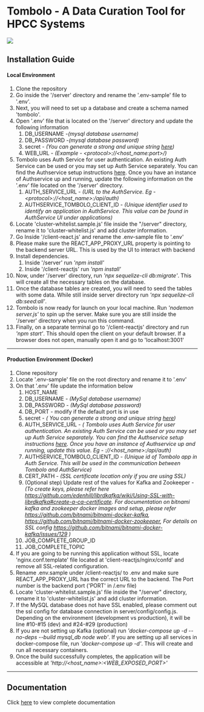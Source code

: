 # Tombolo - A Data Curation Tool for HPCC Systems
![](/docs/images/tombolo/Slide1.png)
## Installation Guide
#### Local Environment 
1. Clone the repository
2. Go inside the '/server' directory and rename the '.env-sample' file to '.env'.
3. Next, you will need to set up a database and create a schema named 'tombolo'.
4. Open '.env' file that is located on the '/server' directory and  update the following information
      1. DB_USERNAME -*(mysql database username)*
      2. DB_PASSWORD -*(mysql database password)*
      3. secret - *(You can generate a strong and unique string [here](https://www.grc.com/passwords.htm))*
      4. WEB_URL - *(Example - \<protocol>://<host_name:port>/)*
5. Tombolo uses Auth Service for user authentication. An existing Auth Service can be used or you may set up Auth Service separately. 
    You can find the Authservice setup instructions [here](https://github.com/hpcc-systems/Auth-Service). Once you have an instance of Authservice up and running, 
    update the following information on the '.env' file located on the '/server' directory.
    1. AUTH_SERVICE_URL - *(URL to the AuthService. Eg - \<protocol>://<host_name>:<port>/api/auth)*
    2. AUTHSERVICE_TOMBOLO_CLIENT_ID - *(Unique identifier used to identify an application in AuthService. This value can be found in AuthService UI under applications)*
7. Locate 'cluster-whitelist.sample.js' file inside the "/server" directory, rename it to 'cluster-whitelist.js' and add cluster information.
8. Go Inside '/client-react.js' and rename the .env-sample file to '.env'
9. Please make sure the REACT_APP_PROXY_URL property is pointing to the backend server URL. This is used by the UI to interact with backend
10. Install dependencies.
    1. Inside '/server' run *'npm install'*
    2. Inside '/client-reactjs' run *'npm install'*
11. Now, under '/server' directory, run *'npx sequelize-cli db:migrate'*. This will create all the necessary tables on the database.
12. Once the database tables are created, you will need to seed the tables with some  data. While still inside server directory run *'npx sequelize-cli db:seed:all'*.
13. Tombolo is now ready for launch on your local machine. Run *'nodemon server.js'* to spin up the server. Make sure you are still inside the '/server' directory when you run this command.
14. Finally, on a separate terminal go to '/client-reactjs' directory and run *'npm start'*. This should open the client on your default browser. If a browser does not open, manually open it and go to 'localhost:3001'

----
#### Production Environment (Docker)
1. Clone repository
2. Locate '.env-sample' file on the root directory and rename it to '.env'
3. On that  '.env' file update the information below
   1. HOST_NAME 
   2. DB_USERNAME - *(MySql database username)*
   3. DB_PASSWORD - *(MySql database password)*
   4. DB_PORT - modify if the default port is in use
   5. secret -  *( You can generate a strong and unique string [here](https://www.grc.com/passwords.htm))*
   6. AUTH_SERVICE_URL - *( Tombolo uses Auth Service for user authentication. An existing Auth Service can be used or you may set up Auth Service separately. 
    You can find the Authservice setup instructions [here](https://github.com/hpcc-systems/Auth-Service). Once you have an instance of Authservice up and running, 
    update this value. Eg - <protocol>://<host_name>:<port>/api/auth)*
   7. AUTHSERVICE_TOMBOLO_CLIENT_ID - *(Unique id of Tombolo app in Auth Service. This will be used in the communication between Tombolo and AuthService)*
   8. CERT_PATH - *(SSL certificate location only if you are using SSL)*
   9. (Optional step) Update rest of the  values for Kafka and Zookeeper - *(To create keys, please refer here https://github.com/edenhill/librdkafka/wiki/Using-SSL-with-librdkafka#create-a-ca-certificate. For documentation on bitnami kafka and zookeeper docker images and setup, please refer https://github.com/bitnami/bitnami-docker-kafka, https://github.com/bitnami/bitnami-docker-zookeeper, For details on SSL config https://github.com/bitnami/bitnami-docker-kafka/issues/129 )*
   10. JOB_COMPLETE_GROUP_ID
   11. JOB_COMPLETE_TOPIC
4. If you are going to be running this application without SSL, locate 'nginx.conf.template' file located at 'client-reactjs/nginx/confd' and remove all SSL-related configuration. 
5. Rename .env.sample under /client-reactjs/ to .env and make sure REACT_APP_PROXY_URL has the correct URL to the backend. The Port number is the backend port ('PORT' in /.env file) 
6.  Locate 'cluster-whitelist.sample.js' file inside the "/server" directory, rename it to 'cluster-whitelist.js' and add cluster information.
7.  If the MySQL database does not have SSL enabled, please comment out the ssl config for database connection in server/config/config.js. Depending on the environment (development vs production), it will be line #10-#15 (dev) and #24-#29 (production)
8. If you are not setting up Kafka (optional) run *'docker-compose up -d --no-deps --build mysql_db node web'*. If you are setting up all services in docker-compose file, run *'docker-compose up -d'*. This will create and run all necessary containers.
9. Once the build  successfully completes, the application will be accessible at *'http://<host_name>:<WEB_EXPOSED_PORT>'*

----
## Documentation 
Click [here](https://github.com/hpcc-systems/Tombolo/blob/read-me/docs/images/tombolo/Tombolo%20User%20Guide.pdf) to view complete documentation
  
  

